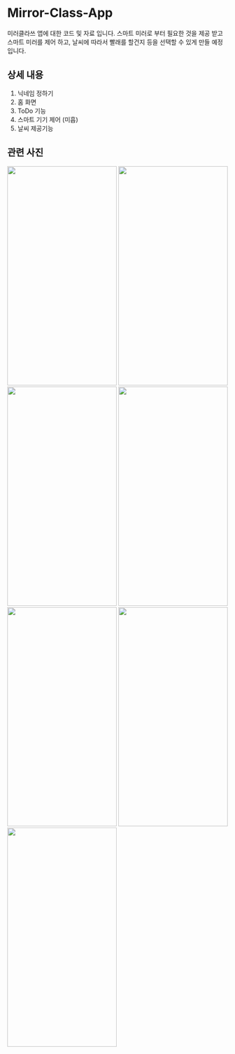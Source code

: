 # Mirror-Class-App

미러클라쓰 앱에 대한 코드 및 자료 입니다. 스마트 미러로 부터 필요한 것을 제공 받고 스마트 미러를 제어 하고, 날씨에 따라서 빨래를 할건지 등을 선택할 수 있게 만들 예정입니다.

## 상세 내용

1. 닉네임 정하기
2. 홈 화면
3. ToDo 기능
4. 스마트 기기 제어 (미흡)
5. 날씨 제공기능

## 관련 사진

<div style="flex-direction: row;">
  <img src="https://user-images.githubusercontent.com/50797070/100579456-a16dc980-3327-11eb-8f97-9263854b2603.jpg" width="250" height="500"/>
  <img src="https://user-images.githubusercontent.com/50797070/100579465-a3378d00-3327-11eb-93d3-8502edf2c49d.jpg" width="250" height="500"/>
</div>

<div style="flex-direction: row;">
  <img src="https://user-images.githubusercontent.com/50797070/100579460-a29ef680-3327-11eb-96c4-17d835ecb4be.jpg" width="250" height="500"/>
  <img src="https://user-images.githubusercontent.com/50797070/100579462-a3378d00-3327-11eb-8da2-4a4111c87796.jpg" width="250" height="500"/>
</div>
<div style="flex-direction: row;">
  <img src="https://user-images.githubusercontent.com/50797070/100579459-a29ef680-3327-11eb-89dc-d20b61e843af.jpg" width="250" height="500"/>
  <img src="https://user-images.githubusercontent.com/50797070/100579466-a3d02380-3327-11eb-963d-a59138a2eba5.jpg" width="250" height="500"/>
  <img src="https://user-images.githubusercontent.com/50797070/100579467-a3d02380-3327-11eb-822e-402ee4efa28b.jpg" width="250" height="500"/>
</div>
